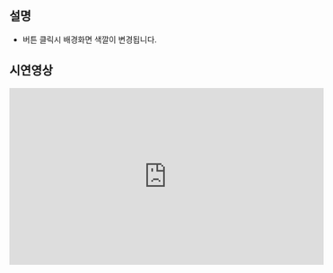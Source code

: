 ## 설명

- 버튼 클릭시 배경화면 색깔이 변경됩니다.

## 시연영상

<iframe width="560" height="315" src="https://www.youtube.com/embed/hQhNIbneS-8?si=oPSHb5kvswBHh_qg" title="YouTube video player" frameborder="0" allow="accelerometer; autoplay; clipboard-write; encrypted-media; gyroscope; picture-in-picture; web-share" allowfullscreen></iframe>
